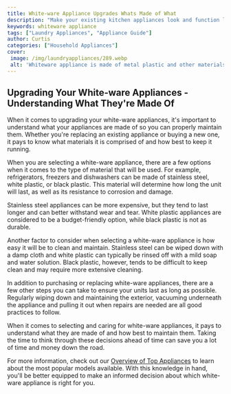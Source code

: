 ```yaml
---
title: White-ware Appliance Upgrades Whats Made of What
description: "Make your existing kitchen appliances look and function like new Learn what materials your current dishwasher refrigerator oven and more are made from and start upgrading today"
keywords: whiteware appliance
tags: ["Laundry Appliances", "Appliance Guide"]
author: Curtis
categories: ["Household Appliances"]
cover: 
 image: /img/laundryappliances/289.webp
 alt: 'Whiteware appliance is made of metal plastic and other materials'
---
```

## Upgrading Your White-ware Appliances - Understanding What They're Made Of
When it comes to upgrading your white-ware appliances, it's important to understand what your appliances are made of so you can properly maintain them. Whether you're replacing an existing appliance or buying a new one, it pays to know what materials it is comprised of and how best to keep it running.

When you are selecting a white-ware appliance, there are a few options when it comes to the type of material that will be used. For example, refrigerators, freezers and dishwashers can be made of stainless steel, white plastic, or black plastic. This material will determine how long the unit will last, as well as its resistance to corrosion and damage.

Stainless steel appliances can be more expensive, but they tend to last longer and can better withstand wear and tear. White plastic appliances are considered to be a budget-friendly option, while black plastic is not as durable.

Another factor to consider when selecting a white-ware appliance is how easy it will be to clean and maintain. Stainless steel can be wiped down with a damp cloth and white plastic can typically be rinsed off with a mild soap and water solution. Black plastic, however, tends to be difficult to keep clean and may require more extensive cleaning.

In addition to purchasing or replacing white-ware appliances, there are a few other steps you can take to ensure your units last as long as possible. Regularly wiping down and maintaining the exterior, vacuuming underneath the appliance and pulling it out when repairs are needed are all good practices to follow.

When it comes to selecting and caring for white-ware appliances, it pays to understand what they are made of and how best to maintain them. Taking the time to think through these decisions ahead of time can save you a lot of time and money down the road. 

For more information, check out our [Overview of Top Appliances](./pages/appliance-overview) to learn about the most popular models available. With this knowledge in hand, you'll be better equipped to make an informed decision about which white-ware appliance is right for you.
